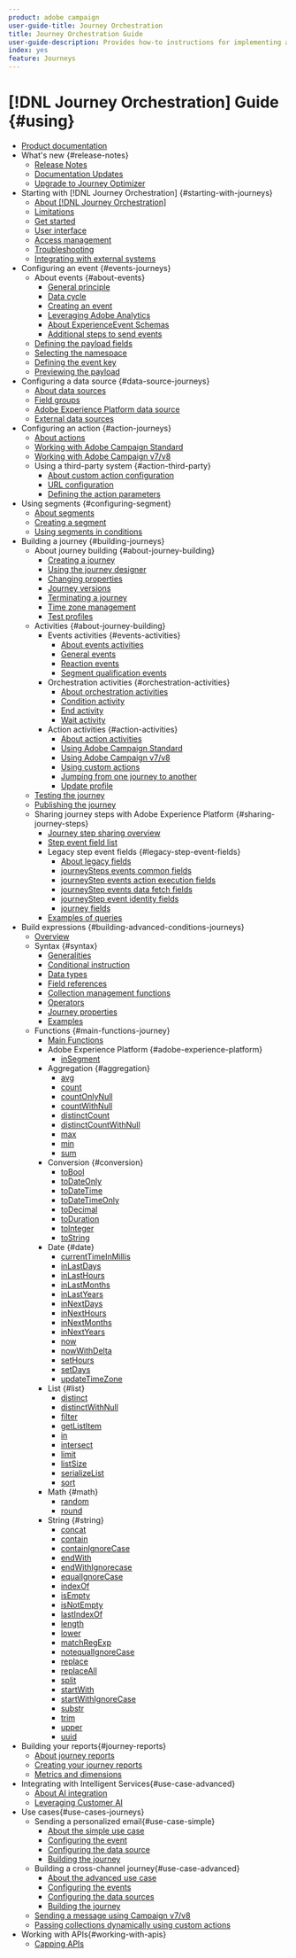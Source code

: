 ```yaml
---
product: adobe campaign
user-guide-title: Journey Orchestration
title: Journey Orchestration Guide
user-guide-description: Provides how-to instructions for implementing and building journeys.
index: yes
feature: Journeys
---
```


# [!DNL Journey Orchestration] Guide {#using}

+ [Product documentation](journey-orchestration-home.md)
+ What's new {#release-notes}
  + [Release Notes](using/release-notes/release-notes.md)
  + [Documentation Updates](using/release-notes/documentation-updates.md)
  + [Upgrade to Journey Optimizer](using/release-notes/upgrade-to-ajo.md)
+ Starting with [!DNL Journey Orchestration] {#starting-with-journeys}
  + [About [!DNL Journey Orchestration]](using/about/about-journey-orchestration.md)
  + [Limitations](using/about/limitations.md)
  + [Get started](using/about/get-started.md)
  + [User interface](using/about/user-interface.md)
  + [Access management](using/about/access-management.md)
  + [Troubleshooting](using/about/troubleshooting.md)
  + [Integrating with external systems](using/about/external-systems.md)
+ Configuring an event {#events-journeys}
  + About events {#about-events}
    + [General principle](using/event/about-events.md)
    + [Data cycle](using/event/about-data-cycle.md)
    + [Creating an event](using/event/about-creating.md)
    + [Leveraging Adobe Analytics](using/event/about-analytics.md)
    + [About ExperienceEvent Schemas](using/event/experience-event-schema.md)
    + [Additional steps to send events](using/event/additional-steps-to-send-events-to-journey-orchestration.md)
  + [Defining the payload fields](using/event/defining-the-payload-fields.md)
  + [Selecting the namespace](using/event/selecting-the-namespace.md)
  + [Defining the event key](using/event/defining-the-event-key.md)
  + [Previewing the payload](using/event/previewing-the-payload.md)
+ Configuring a data source {#data-source-journeys}
  + [About data sources](using/datasource/about-data-sources.md)
  + [Field groups](using/datasource/field-groups.md)
  + [Adobe Experience Platform data source](using/datasource/adobe-experience-platform-data-source.md)
  + [External data sources](using/datasource/external-data-sources.md)
+ Configuring an action {#action-journeys}
  + [About actions](using/action/action.md)
  + [Working with Adobe Campaign Standard](using/action/working-with-adobe-campaign.md)
  + [Working with Adobe Campaign v7/v8](using/action/acc-action.md)
  + Using a third-party system {#action-third-party}
    + [About custom action configuration](using/action/about-custom-action-configuration.md)
    + [URL configuration](using/action/url-configuration.md)
    + [Defining the action parameters](using/action/defining-the-message-parameters.md)
+ Using segments {#configuring-segment}
  + [About segments](using/segment/about-segments.md)
  + [Creating a segment](using/segment/creating-a-segment.md)
  + [Using segments in conditions](using/segment/using-a-segment.md)
+ Building a journey {#building-journeys}
  + About journey building {#about-journey-building}
    + [Creating a journey](using/building-journeys/journey.md)
    + [Using the journey designer](using/building-journeys/using-the-journey-designer.md)
    + [Changing properties](using/building-journeys/changing-properties.md)
    + [Journey versions](using/building-journeys/journey-versions.md)
    + [Terminating a journey](using/building-journeys/terminating-a-journey.md)
    + [Time zone management](using/building-journeys/timezone-management.md)
    + [Test profiles](using/building-journeys/creating-test-profiles.md)   
  + Activities {#about-journey-building}
    + Events activities {#events-activities}
      + [About events activities](using/building-journeys/event-activities.md)
      + [General events](using/building-journeys/general-events.md)
      + [Reaction events](using/building-journeys/reaction-events.md)
      + [Segment qualification events](using/building-journeys/segment-qualification-events.md)
    + Orchestration activities {#orchestration-activities}
      + [About orchestration activities](using/building-journeys/about-orchestration-activities.md)
      + [Condition activity](using/building-journeys/condition-activity.md)
      + [End activity](using/building-journeys/end-activity.md)
      + [Wait activity](using/building-journeys/wait-activity.md)
    + Action activities {#action-activities}
      + [About action activities](using/building-journeys/about-action-activities.md)
      + [Using Adobe Campaign Standard](using/building-journeys/using-adobe-campaign-actions.md)
      + [Using Adobe Campaign v7/v8](using/building-journeys/using-adobe-campaign-classic.md)
      + [Using custom actions](using/building-journeys/using-custom-actions.md)
      + [Jumping from one journey to another](using/building-journeys/jump.md)
      + [Update profile](using/building-journeys/update-profiles.md)
  + [Testing the journey](using/building-journeys/testing-the-journey.md)
  + [Publishing the journey](using/building-journeys/publishing-the-journey.md)
  + Sharing journey steps with Adobe Experience Platform {#sharing-journey-steps}
      + [Journey step sharing overview](using/building-journeys/sharing-overview.md)
      + [Step event field list](using/building-journeys/sharing-field-list.md)
      + Legacy step event fields {#legacy-step-event-fields}
          + [About legacy fields](using/building-journeys/sharing-legacy-fields.md)
          + [journeySteps events common fields](using/building-journeys/sharing-common-fields.md)
          + [journeyStep events action execution fields](using/building-journeys/sharing-execution-fields.md)
          + [journeyStep events data fetch fields](using/building-journeys/sharing-fetch-fields.md)
          + [journeyStep event identity fields](using/building-journeys/sharing-identity-fields.md)
          + [journey fields](using/building-journeys/sharing-journey-fields.md)
      + [Examples of queries](using/building-journeys/query-examples.md)
+ Build expressions {#building-advanced-conditions-journeys}
  + [Overview](using/expression/expressionadvanced.md)
  + Syntax {#syntax}
      + [Generalities](using/expression/generalities.md)
      + [Conditional instruction](using/expression/conditional-instruction.md)
      + [Data types](using/expression/data-types.md)
      + [Field references](using/expression/field-references.md)
      + [Collection management functions](using/expression/collection-management-functions.md)
      + [Operators](using/expression/operators.md)
      + [Journey properties](using/expression/journey-properties.md)
      + [Examples](using/expression/advanced-editor-use-cases.md)
  + Functions {#main-functions-journey}
    + [Main Functions](using/expression/functions.md)
    + Adobe Experience Platform {#adobe-experience-platform}
      + [inSegment](using/functions/functioninsegment.md)
    + Aggregation {#aggregation}
      + [avg](using/functions/functionavg.md)
      + [count](using/functions/functioncount.md)
      + [countOnlyNull](using/functions/functioncountonlynull.md)
      + [countWithNull](using/functions/functioncountwithnull.md)
      + [distinctCount](using/functions/functiondistinctcount.md)
      + [distinctCountWithNull](using/functions/functiondistinctcountwithnull.md)
      + [max](using/functions/functionmax.md)
      + [min](using/functions/functionmin.md)
      + [sum](using/functions/functionsum.md)
    + Conversion {#conversion}
      + [toBool](using/functions/functiontobool.md)
      + [toDateOnly](using/functions/functiontodateonly.md)
      + [toDateTime](using/functions/functiontodatetime.md)
      + [toDateTimeOnly](using/functions/functiontodatetimeonly.md)
      + [toDecimal](using/functions/functiontodecimal.md)
      + [toDuration](using/functions/functiontoduration.md)
      + [toInteger](using/functions/functiontointeger.md)
      + [toString](using/functions/functiontostring.md)
    + Date {#date}
      + [currentTime​InMillis](using/functions/functioncurrenttimeinmillis.md)
      + [inLastDays](using/functions/functioninlastdays.md)
      + [inLastHours](using/functions/functioninlasthours.md)
      + [inLastMonths](using/functions/functioninlastmonths.md)
      + [inLastYears](using/functions/functioninlastyears.md)
      + [inNextDays](using/functions/functioninnextdays.md)
      + [inNextHours](using/functions/functioninnexthours.md)
      + [inNextMonths](using/functions/functioninnextmonths.md)
      + [inNextYears](using/functions/functioninnextyears.md)
      + [now](using/functions/functionnow.md)
      + [nowWithDelta](using/functions/functionnowwithdelta.md)
      + [setHours](using/functions/functionsethours.md)
      + [setDays](using/functions/functionsetdays.md)
      + [updateTimeZone](using/functions/functionupdatetimezone.md)
    + List {#list}
      + [distinct](using/functions/functiondistinct.md)
      + [distinctWithNull](using/functions/functiondistinctwithnull.md)
      + [filter](using/functions/functionfilter.md)
      + [getListItem](using/functions/functiongetlistitem.md)
      + [in](using/functions/functionin.md)
      + [intersect](using/functions/functionintersect.md)
      + [limit](using/functions/functionlimit.md)
      + [listSize](using/functions/functionlistsize.md)
      + [serializeList](using/functions/functionserializelist.md)
      + [sort](using/functions/functionsort.md)
    + Math {#math}
      + [random](using/functions/functionrandom.md)
      + [round](using/functions/functionround.md)
    + String {#string}
      + [concat](using/functions/functionconcat.md)
      + [contain](using/functions/functioncontain.md)
      + [containIgnoreCase](using/functions/functioncontainwithignorecase.md)
      + [endWith](using/functions/functionendwith.md)
      + [endWithIgnorecase](using/functions/functionendwithignorecase.md)
      + [equalIgnoreCase](using/functions/functionequalignorecase.md)
      + [indexOf](using/functions/functionindexof.md)
      + [isEmpty](using/functions/functionisempty.md)
      + [isNotEmpty](using/functions/functionisnotempty.md)
      + [lastIndexOf](using/functions/functionlastindexof.md)
      + [length](using/functions/functionlength.md)
      + [lower](using/functions/functionlower.md)
      + [matchRegExp](using/functions/functionmatchregexp.md)
      + [notequalIgnoreCase](using/functions/functionnotequalignorecase.md)
      + [replace](using/functions/functionreplace.md)
      + [replaceAll](using/functions/functionreplaceall.md)
      + [split](using/functions/functionsplit.md)
      + [startWith](using/functions/functionstartwith.md)
      + [startWithIgnoreCase](using/functions/functionstartwithignorecase.md)
      + [substr](using/functions/functionsubstr.md)
      + [trim](using/functions/functiontrim.md)
      + [upper](using/functions/functionupper.md)
      + [uuid](using/functions/functionuuid.md)
+ Building your reports{#journey-reports}
  + [About journey reports](using/reporting/about-journey-reports.md)
  + [Creating your journey reports](using/reporting/creating-your-journey-reports.md)
  + [Metrics and dimensions](using/reporting/metrics-and-dimensions.md)
+ Integrating with Intelligent Services{#use-case-advanced}
    + [About AI integration](using/ai-services/ai-services-overview.md)
    + [Leveraging Customer AI](using/ai-services/leveraging-customer-ai.md)
+ Use cases{#use-cases-journeys}
  + Sending a personalized email{#use-case-simple}
    + [About the simple use case](using/usecase/about-the-simple-use-case.md)
    + [Configuring the event](using/usecase/configuring-the-event.md)
    + [Configuring the data source](using/usecase/configuring-the-data-source.md)
    + [Building the journey](using/usecase/simple-uc-building-the-journey.md)
  + Building a cross-channel journey{#use-case-advanced}
    + [About the advanced use case](using/usecase/about-the-advanced-use-case.md)
    + [Configuring the events](using/usecase/configuring-the-events.md)
    + [Configuring the data sources](using/usecase/configuring-the-data-sources.md)
    + [Building the journey](using/usecase/building-the-journey.md)
  + [Sending a message using Campaign v7/v8](using/usecase/campaign-classic-use-case.md)
  + [Passing collections dynamically using custom actions](using/usecase/collections.md)
+ Working with APIs{#working-with-apis}
  + [Capping APIs](using/api/capping.md)
